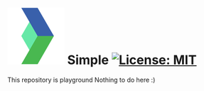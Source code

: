 # ![logo](https://raw.githubusercontent.com/vchirikov/Simple/master/docs/img/logo_128.png) Simple [![License: MIT](https://img.shields.io/badge/License-MIT-blue.svg)](LICENSE)

This repository is playground
Nothing to do here :)
